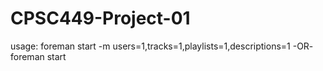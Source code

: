 # CPSC449-Project-01
usage:
foreman start -m users=1,tracks=1,playlists=1,descriptions=1 
-OR- 
foreman start

